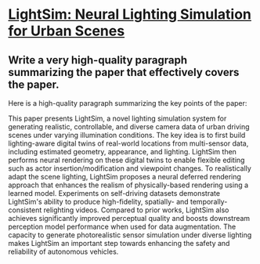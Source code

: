 # [LightSim: Neural Lighting Simulation for Urban Scenes](https://arxiv.org/abs/2312.06654)

## Write a very high-quality paragraph summarizing the paper that effectively covers the paper.

 Here is a high-quality paragraph summarizing the key points of the paper:

This paper presents LightSim, a novel lighting simulation system for generating realistic, controllable, and diverse camera data of urban driving scenes under varying illumination conditions. The key idea is to first build lighting-aware digital twins of real-world locations from multi-sensor data, including estimated geometry, appearance, and lighting. LightSim then performs neural rendering on these digital twins to enable flexible editing such as actor insertion/modification and viewpoint changes. To realistically adapt the scene lighting, LightSim proposes a neural deferred rendering approach that enhances the realism of physically-based rendering using a learned model. Experiments on self-driving datasets demonstrate LightSim's ability to produce high-fidelity, spatially- and temporally-consistent relighting videos. Compared to prior works, LightSim also achieves significantly improved perceptual quality and boosts downstream perception model performance when used for data augmentation. The capacity to generate photorealistic sensor simulation under diverse lighting makes LightSim an important step towards enhancing the safety and reliability of autonomous vehicles.
